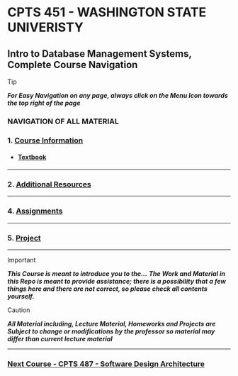 # CPTS 451 - WASHINGTON STATE UNIVERISTY
## Intro to Database Management Systems, Complete Course Navigation

> [!TIP]
> ***For Easy Navigation on any page, always click on the Menu Icon towards the top right of the page***

### NAVIGATION OF ALL MATERIAL 

### 1. [Course Information](https://github.com/MarkShinozaki/CPTS451-DatabaseSystems/tree/Course-Information)
  - #### [Textbook](https://github.com/MarkShinozaki/CPTS451-DatabaseSystems/tree/Textbook)
--- 
### 2. [Additional Resources](https://github.com/MarkShinozaki/CPTS451-DatabaseSystems/tree/Additional-Resources)

---
### 4. [Assignments](https://github.com/MarkShinozaki/CPTS451-DatabaseSystems/tree/Assignments)

---
### 5. [Project](https://github.com/MarkShinozaki/CPTS451-DatabaseSystems/tree/Project)

---
> [!IMPORTANT]
> ***This Course is meant to introduce you to the...***
> ***The Work and Material in this Repo is meant to provide assistance; there is a possibility that a few things here and there are not correct, so please check all contents yourself.***


> [!CAUTION]
> ***All Material including, Lecture Material, Homeworks and Projects are Subject to change or modifications by the professor so material may differ than current lecture material***

---

### [Next Course - CPTS 487 - Software Design Architecture ](https://github.com/MarkShinozaki/CPTS487-SoftwareDesign-Architecture)
